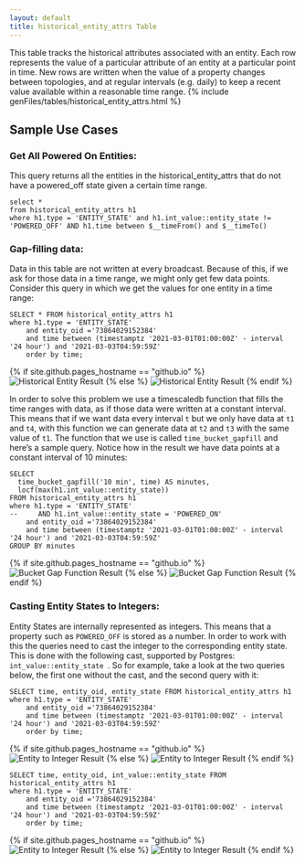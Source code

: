 ```yaml
---
layout: default
title: historical_entity_attrs Table
---
```


This table tracks the historical attributes associated with an entity. Each row represents the value of a particular attribute of an entity at a particular point in time. New rows are written when the value of a property changes between topologies, and at regular intervals (e.g. daily) to keep a recent value available within a reasonable time range.
{% include genFiles/tables/historical_entity_attrs.html %}

## Sample Use Cases

### Get All Powered On Entities:

This query returns all the entities in the historical_entity_attrs that do not have a powered_off state given a certain time range.

    select *
    from historical_entity_attrs h1
    where h1.type = 'ENTITY_STATE' and h1.int_value::entity_state != 'POWERED_OFF' AND h1.time between $__timeFrom() and $__timeTo()
      
      
### Gap-filling data:

Data in this table are not written at every broadcast. Because of this, if we ask for those data in a time range, we might only get few data points. Consider this query in which we get the values for one entity in a time range:

    SELECT * FROM historical_entity_attrs h1
    where h1.type = 'ENTITY_STATE'
        and entity_oid ='73864029152384'
        and time between (timestamptz '2021-03-01T01:00:00Z' - interval '24 hour') and '2021-03-03T04:59:59Z'
        order by time;

{% if site.github.pages_hostname == "github.io" %}
<img src="{{ site.github.baseurl }}{{ '/assets/historical_entity_attrs_1.png' | relative_url }}" alt="Historical Entity Result">
{% else %}
<img src="{{ '/assets/historical_entity_attrs_1.png' | relative_url }}" alt="Historical Entity Result">
{% endif %}

In order to  solve this problem we use a timescaledb function that fills the time ranges with data, as if those data were written at a constant interval. This means that if we want data every interval `t` but we only have data at `t1` and `t4`, with this function we can generate data at `t2` and `t3` with the same value of `t1`. The function that we use is called `time_bucket_gapfill` and here’s a sample query. Notice how in the result we have data points at a constant interval of 10 minutes:

    SELECT 
      time_bucket_gapfill('10 min', time) AS minutes,
      locf(max(h1.int_value::entity_state))
    FROM historical_entity_attrs h1
    where h1.type = 'ENTITY_STATE'
    --     AND h1.int_value::entity_state = 'POWERED_ON'
        and entity_oid ='73864029152384'
        and time between (timestamptz '2021-03-01T01:00:00Z' - interval '24 hour') and '2021-03-03T04:59:59Z'
    GROUP BY minutes

{% if site.github.pages_hostname == "github.io" %}
<img src="{{ site.github.baseurl }}{{ '/assets/historical_entity_attrs_2.png' | relative_url }}" alt="Bucket Gap Function Result">
{% else %}
<img src="{{ '/assets/historical_entity_attrs_2.png' | relative_url }}" alt="Bucket Gap Function Result">
{% endif %}

### Casting Entity States to Integers:

Entity States are internally represented as integers. This means that a property such as `POWERED_OFF` is stored as a number. In order to work with this the queries need to cast the integer to the corresponding entity state. This is done with the following cast, supported by Postgres: `int_value::entity_state `.
So for example, take a look at the two queries below, the first one without the cast, and the second query with it:

    SELECT time, entity_oid, entity_state FROM historical_entity_attrs h1
    where h1.type = 'ENTITY_STATE'
        and entity_oid ='73864029152384'
        and time between (timestamptz '2021-03-01T01:00:00Z' - interval '24 hour') and '2021-03-03T04:59:59Z'
        order by time;
        
{% if site.github.pages_hostname == "github.io" %}
<img src="{{ site.github.baseurl }}{{ '/assets/entity_to_integer_1.png' | relative_url }}" alt="Entity to Integer Result">
{% else %}
<img src="{{ '/assets/entity_to_integer_1.png' | relative_url }}" alt="Entity to Integer Result">
{% endif %}

    SELECT time, entity_oid, int_value::entity_state FROM historical_entity_attrs h1
    where h1.type = 'ENTITY_STATE'
        and entity_oid ='73864029152384'
        and time between (timestamptz '2021-03-01T01:00:00Z' - interval '24 hour') and '2021-03-03T04:59:59Z'
        order by time;
        
{% if site.github.pages_hostname == "github.io" %}
<img src="{{ site.github.baseurl }}{{ '/assets/entity_to_integer_2.png' | relative_url }}" alt="Entity to Integer Result">
{% else %}
<img src="{{ '/assets/entity_to_integer_2.png' | relative_url }}" alt="Entity to Integer Result">
{% endif %}


